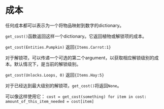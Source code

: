 # 成本
任何成本都可以表示为一个将物品映射到数字的dictionary。

`get_cost()`函数返回这样一个dictionary。它返回植物或解锁项的成本。

`get_cost(Entities.Pumpkin)`
返回`{Items.Carrot:1}`

对于解锁项，可以传递一个可选的第二个argument，以获取相应解锁级别的成本。默认情况下，是当前的解锁级别。

`get_cost(Unlocks.Loops, 0)`
返回`{Items.Hay:5}`

对于已经达到最大级别的解锁项，`get_cost()`将返回`None`。

可以像这样使用它：
`cost = get_cost(something)
for item in cost:
	amount_of_this_item_needed = cost[item]`